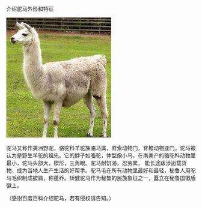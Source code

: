 介绍驼马外形和特征


![介绍驼马外形和特征](https://github.com/ywangnccu/ywang/blob/main/images/Camel.jpeg)

驼马又称作美洲野驼，骆驼科羊驼族骆马属，脊索动物门，脊椎动物亚门。驼马被认为是野生羊驼的祖先。它的脖子如骆驼，体型像小马，在南美产的骆驼科动物里最小，驼马头部大，楔形，三角眼。驼马耐饥渴，忍劳累，
能长途跋涉运载货物，成为当地人生产生活的好帮手。驼马毛在所有动物里最好和最轻，秘鲁人用驼马毛织制成披肩，称蓬乔。矫健驼马作为秘鲁的民族象征之一，矗立在秘鲁国徽盾徽上。


（感谢百度百科介绍驼马，若有侵权请告知。）
